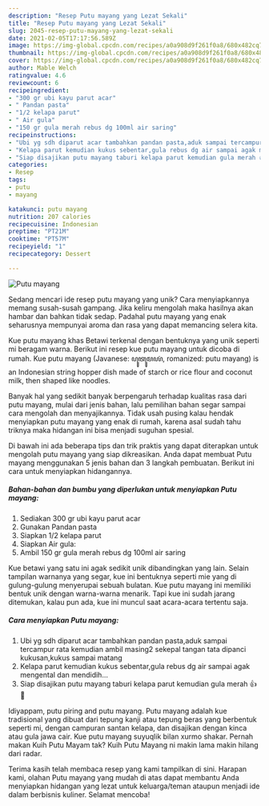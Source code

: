 ```yaml
---
description: "Resep Putu mayang yang Lezat Sekali"
title: "Resep Putu mayang yang Lezat Sekali"
slug: 2045-resep-putu-mayang-yang-lezat-sekali
date: 2021-02-05T17:17:56.589Z
image: https://img-global.cpcdn.com/recipes/a0a908d9f261f0a8/680x482cq70/putu-mayang-foto-resep-utama.jpg
thumbnail: https://img-global.cpcdn.com/recipes/a0a908d9f261f0a8/680x482cq70/putu-mayang-foto-resep-utama.jpg
cover: https://img-global.cpcdn.com/recipes/a0a908d9f261f0a8/680x482cq70/putu-mayang-foto-resep-utama.jpg
author: Mable Welch
ratingvalue: 4.6
reviewcount: 6
recipeingredient:
- "300 gr ubi kayu parut acar"
- " Pandan pasta"
- "1/2 kelapa parut"
- " Air gula"
- "150 gr gula merah rebus dg 100ml air saring"
recipeinstructions:
- "Ubi yg sdh diparut acar tambahkan pandan pasta,aduk sampai tercampur rata kemudian ambil masing2 sekepal tangan tata dipanci kukusan,kukus sampai matang"
- "Kelapa parut kemudian kukus sebentar,gula rebus dg air sampai agak mengental dan mendidih..."
- "Siap disajikan putu mayang taburi kelapa parut kemudian gula merah 👍🙏"
categories:
- Resep
tags:
- putu
- mayang

katakunci: putu mayang 
nutrition: 207 calories
recipecuisine: Indonesian
preptime: "PT21M"
cooktime: "PT57M"
recipeyield: "1"
recipecategory: Dessert

---
```



![Putu mayang](https://img-global.cpcdn.com/recipes/a0a908d9f261f0a8/680x482cq70/putu-mayang-foto-resep-utama.jpg)

Sedang mencari ide resep putu mayang yang unik? Cara menyiapkannya memang susah-susah gampang. Jika keliru mengolah maka hasilnya akan hambar dan bahkan tidak sedap. Padahal putu mayang yang enak seharusnya mempunyai aroma dan rasa yang dapat memancing selera kita.

Kue putu mayang khas Betawi terkenal dengan bentuknya yang unik seperti mi beragam warna. Berikut ini resep kue putu mayang untuk dicoba di rumah. Kue putu mayang (Javanese: ꦥꦸꦠꦸꦩꦪꦁ, romanized: putu mayang) is an Indonesian string hopper dish made of starch or rice flour and coconut milk, then shaped like noodles.

Banyak hal yang sedikit banyak berpengaruh terhadap kualitas rasa dari putu mayang, mulai dari jenis bahan, lalu pemilihan bahan segar sampai cara mengolah dan menyajikannya. Tidak usah pusing kalau hendak menyiapkan putu mayang yang enak di rumah, karena asal sudah tahu triknya maka hidangan ini bisa menjadi suguhan spesial.


Di bawah ini ada beberapa tips dan trik praktis yang dapat diterapkan untuk mengolah putu mayang yang siap dikreasikan. Anda dapat membuat Putu mayang menggunakan 5 jenis bahan dan 3 langkah pembuatan. Berikut ini cara untuk menyiapkan hidangannya.

<!--inarticleads1-->

##### Bahan-bahan dan bumbu yang diperlukan untuk menyiapkan Putu mayang:

1. Sediakan 300 gr ubi kayu parut acar
1. Gunakan  Pandan pasta
1. Siapkan 1/2 kelapa parut
1. Siapkan  Air gula:
1. Ambil 150 gr gula merah rebus dg 100ml air saring


Kue betawi yang satu ini agak sedikit unik dibandingkan yang lain. Selain tampilan warnanya yang segar, kue ini bentuknya seperti mie yang di gulung-gulung menyerupai sebuah bulatan. Kue putu mayang ini memiliki bentuk unik dengan warna-warna menarik. Tapi kue ini sudah jarang ditemukan, kalau pun ada, kue ini muncul saat acara-acara tertentu saja. 

<!--inarticleads2-->

##### Cara menyiapkan Putu mayang:

1. Ubi yg sdh diparut acar tambahkan pandan pasta,aduk sampai tercampur rata kemudian ambil masing2 sekepal tangan tata dipanci kukusan,kukus sampai matang
1. Kelapa parut kemudian kukus sebentar,gula rebus dg air sampai agak mengental dan mendidih...
1. Siap disajikan putu mayang taburi kelapa parut kemudian gula merah 👍🙏


Idiyappam, putu piring and putu mayang. Putu mayang adalah kue tradisional yang dibuat dari tepung kanji atau tepung beras yang berbentuk seperti mi, dengan campuran santan kelapa, dan disajikan dengan kinca atau gula jawa cair. Kue putu mayang suyuqlik bilan xurmo shakar. Pernah makan Kuih Putu Mayam tak? Kuih Putu Mayang ni makin lama makin hilang dari radar. 

Terima kasih telah membaca resep yang kami tampilkan di sini. Harapan kami, olahan Putu mayang yang mudah di atas dapat membantu Anda menyiapkan hidangan yang lezat untuk keluarga/teman ataupun menjadi ide dalam berbisnis kuliner. Selamat mencoba!
